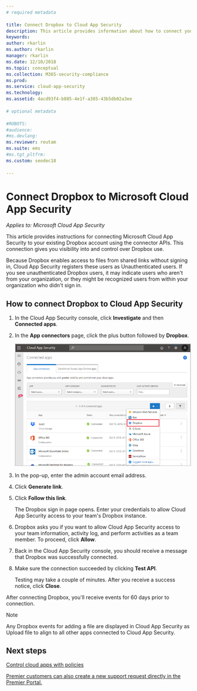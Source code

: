 ```yaml
---
# required metadata

title: Connect Dropbox to Cloud App Security
description: This article provides information about how to connect your Dropbox app to Cloud App Security using the API connector  for visibility and control over use.
keywords:
author: rkarlin
ms.author: rkarlin
manager: rkarlin
ms.date: 12/10/2018
ms.topic: conceptual
ms.collection: M365-security-compliance
ms.prod:
ms.service: cloud-app-security
ms.technology:
ms.assetid: 4acd93f4-b885-4e1f-a385-43b5db02a3ee

# optional metadata

#ROBOTS:
#audience:
#ms.devlang:
ms.reviewer: reutam
ms.suite: ems
#ms.tgt_pltfrm:
ms.custom: seodec18

---
```

# Connect Dropbox to Microsoft Cloud App Security

*Applies to: Microsoft Cloud App Security*

This article provides instructions for connecting Microsoft Cloud App Security to your existing Dropbox account using the connector APIs. This connection gives you visibility into and control over Dropbox use. 
 
 
Because Dropbox enables access to files from shared links without signing in, Cloud App Security registers these users as Unauthenticated users. If you see unauthenticated Dropbox users, it may indicate users who aren't from your organization, or they might be recognized users from within your organization who didn't sign in.

## How to connect Dropbox to Cloud App Security  
  
1.  In the Cloud App Security console, click **Investigate** and then **Connected apps**.  
  
2.  In the **App connectors** page, click the plus button followed by **Dropbox**.  
  
     ![connect dropbox](./media/connect-dropbox.png "connect dropbox")  
  
3.  In the pop-up, enter the admin account email address.  
  
4.  Click **Generate link**.  
  
5.  Click **Follow this link**.  
  
     The Dropbox sign in page opens. Enter your credentials to allow Cloud App Security access to your team's Dropbox instance.  
  
6.  Dropbox asks you if you want to allow Cloud App Security access to your team information, activity log, and perform activities as a team member. To proceed, click **Allow**.  
  
7.  Back in the Cloud App Security console, you should receive a message that Dropbox was successfully connected.  
  
8.  Make sure the connection succeeded by clicking **Test API**.  
  
     Testing may take a couple of minutes. After you receive a success notice, click **Close**.  
  
After connecting Dropbox, you'll receive events for 60 days prior to connection.

> [!NOTE] 
> Any Dropbox events for adding a file are displayed in Cloud App Security as Upload file to align to all other apps connected to Cloud App Security. 
 
## Next steps 
[Control cloud apps with policies](control-cloud-apps-with-policies.md)   

[Premier customers can also create a new support request directly in the Premier Portal.](https://premier.microsoft.com/)  
  
  
